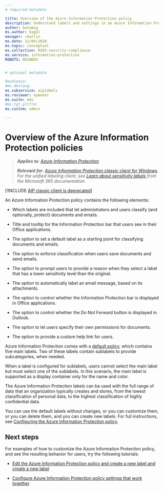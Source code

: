 ```yaml
---
# required metadata

title: Overview of the Azure Information Protection policy
description: Understand labels and settings in an Azure Information Protection policy that gets downloaded to the Azure Information Protection client. 
author: batamig
ms.author: bagol
manager: rkarlin
ms.date: 11/04/2020
ms.topic: conceptual
ms.collection: M365-security-compliance
ms.service: information-protection
ROBOTS: NOINDEX


# optional metadata

#audience:
#ms.devlang:
ms.subservice: aiplabels
ms.reviewer: eymanor
ms.suite: ems
#ms.tgt_pltfrm:
ms.custom: admin

---
```


# Overview of the Azure Information Protection policies

>***Applies to**: [Azure Information Protection](https://azure.microsoft.com/pricing/details/information-protection)*
>
>***Relevant for**: [Azure Information Protection classic client for Windows](faqs.md#whats-the-difference-between-the-azure-information-protection-classic-and-unified-labeling-clients). For the unified labeling client, see [Learn about sensitivity labels](/microsoft-365/compliance/sensitivity-labels) from the Microsoft 365 documentation.*

[!INCLUDE [AIP classic client is deprecated](includes/classic-client-deprecation.md)]
>

An Azure Information Protection policy contains the following elements:
    
- Which labels are included that let administrators and users classify (and optionally, protect) documents and emails.

- Title and tooltip for the Information Protection bar that users see in their Office applications.

- The option to set a default label as a starting point for classifying documents and emails.

- The option to enforce classification when users save documents and send emails.

- The option to prompt users to provide a reason when they select a label that has a lower sensitivity level than the original.

- The option to automatically label an email message, based on its attachments.

- The option to control whether the Information Protection bar is displayed in Office applications.

- The option to control whether the Do Not Forward button is displayed in Outlook.

- The option to let users specify their own permissions for documents.

- The option to provide a custom help link for users.

Azure Information Protection comes with a [default policy](configure-policy-default.md), which contains five main labels. Two of these labels contain sublabels to provide subcategories, when needed. 

When a label is configured for sublabels, users cannot select the main label but must select one of the sublabels. In this scenario, the main label is supported as a display container only for the name and color.

The Azure Information Protection labels can be used with the full range of data that an organization typically creates and stores, from the lowest classification of personal data, to the highest classification of highly confidential data. 

You can use the default labels without changes, or you can customize them, or you can delete them, and you can create new labels. For full instructions, see [Configuring the Azure Information Protection policy](configure-policy.md).

## Next steps

For examples of how to customize the Azure Information Protection policy, and see the resulting behavior for users, try the following tutorials:

- [Edit the Azure Information Protection policy and create a new label and create a new label](infoprotect-quick-start-tutorial.md)

- [Configure Azure Information Protection policy settings that work together](infoprotect-settings-tutorial.md)